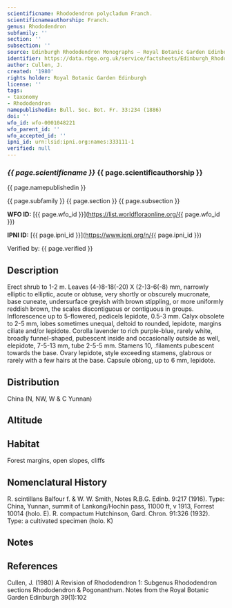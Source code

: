 ```yaml
---
scientificname: Rhododendron polycladum Franch.
scientificnameauthorship: Franch.
genus: Rhododendron
subfamily: ''
section: ''
subsection: ''
source: Edinburgh Rhododendron Monographs – Royal Botanic Garden Edinburgh
identifier: https://data.rbge.org.uk/service/factsheets/Edinburgh_Rhododendron_Monographs.xhtml
author: Cullen, J.
created: '1980'
rights holder: Royal Botanic Garden Edinburgh
license: ''
tags:
- taxonomy
- Rhododendron
namepublishedin: Bull. Soc. Bot. Fr. 33:234 (1886)
doi: ''
wfo_id: wfo-0001048221
wfo_parent_id: ''
wfo_accepted_id: ''
ipni_id: urn:lsid:ipni.org:names:333111-1
verified: null
---
```

### _{{ page.scientificname }}_ {{ page.scientificauthorship }}
 {{ page.namepublishedin }}

{{ page.subfamily }} {{ page.section }} {{ page.subsection }}

**WFO ID:** [{{ page.wfo_id }}](https://list.worldfloraonline.org/{{ page.wfo_id }})

**IPNI ID:** [{{ page.ipni_id }}](https://www.ipni.org/n/{{ page.ipni_id }})

Verified by: {{ page.verified }}



## Description
Erect shrub to 1-2 m. Leaves (4-)8-18(-20) X (2-)3-6(-8) mm, narrowly elliptic to elliptic, acute or obtuse, very shortly or obscurely mucronate, base cuneate, undersurface greyish with brown stippling, or more uniformly reddish brown, the scales discontiguous or contiguous in groups. Inflorescence up to 5-flowered, pedicels lepidote, 0.5-3 mm. Calyx obsolete to 2-5 mm, lobes sometimes unequal, deltoid to rounded, lepidote, margins ciliate and/or lepidote. Corolla lavender to rich purple-blue, rarely white, broadly funnel-shaped, pubescent inside and occasionally outside as well, elepidote, 7-5-13 mm, tube 2-5-5 mm. Stamens 10, .filaments pubescent towards the base. Ovary lepidote, style exceeding stamens, glabrous or rarely with a few hairs at the base. Capsule oblong, up to 6 mm, lepidote.

## Distribution
China (N, NW, W & C Yunnan)

## Altitude


## Habitat
Forest margins, open slopes, cliffs

## Nomenclatural History
R. scintillans Balfour f. & W. W. Smith, Notes R.B.G. Edinb. 9:217 (1916). Type: China, Yunnan, summit of Lankong/Hochin pass, 11000 ft, v 1913, Forrest 10014 (holo. E). R. compactum Hutchinson, Gard. Chron. 91:326 (1932). Type: a cultivated specimen (holo. K)
                       
## Notes


## References

Cullen, J. (1980) A Revision of Rhododendron 1: Subgenus Rhododendron sections Rhododendron & Pogonanthum. Notes from the Royal Botanic Garden Edinburgh 39(1):102
